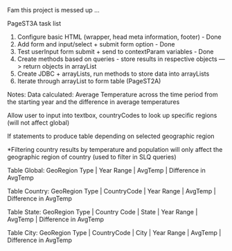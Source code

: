 Fam this project is messed up ...

PageST3A task list

1. Configure basic HTML (wrapper, head meta information, footer) - Done
2. Add form and input/select + submit form option - Done
3. Test userInput form submit + send to contextParam variables - Done
4. Create methods based on queries - store results in respective objects —> return objects in arrayList
5. Create JDBC + arrayLists, run methods to store data into arrayLists
6. Iterate through arrayList to form table (PageST2A)

Notes:
Data calculated: Average Temperature across the time period from the starting year and the difference in average temperatures

Allow user to input into textbox, countryCodes to look up specific regions (will not affect global)

If statements to produce table depending on selected geographic region

*Filtering country results by temperature and population will only affect the geographic region of country (used to filter in SLQ queries)

Table Global:
GeoRegion Type | Year Range | AvgTemp | Difference in AvgTemp

Table Country:
GeoRegion Type | CountryCode | Year Range | AvgTemp | Difference in AvgTemp

Table State:
GeoRegion Type | Country Code | State | Year Range | AvgTemp | Difference in AvgTemp

Table City:
GeoRegion Type | CountryCode | City | Year Range | AvgTemp | Difference in AvgTemp

